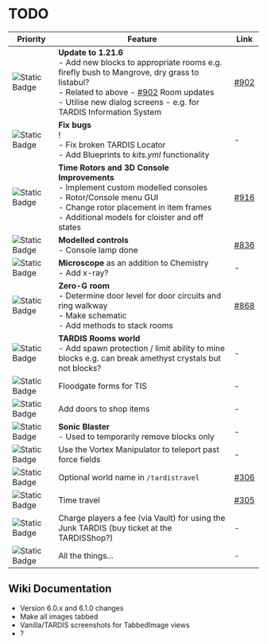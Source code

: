 # TODO

| Priority | Feature | Link |
|----------|---------|------|
| ![Static Badge](https://img.shields.io/badge/WIP-f90?style=flat-square) | **Update to 1.21.6**<br/>- Add new blocks to appropriate rooms e.g. firefly bush to Mangrove, dry grass to Iistabul?<br/>- Related to above - [#902](https://github.com/eccentricdevotion/TARDIS/issues/902) Room updates<br/>- Utilise new dialog screens - e.g. for TARDIS Information System | [#902](https://github.com/eccentricdevotion/TARDIS/issues/902) |
| ![Static Badge](https://img.shields.io/badge/WIP-f90?style=flat-square) | **Fix bugs**<br/>!<br/>- Fix broken TARDIS Locator<br/>- Add Blueprints to _kits.yml_ functionality | - |
| ![Static Badge](https://img.shields.io/badge/1-f00?style=flat-square) | **Time Rotors and 3D Console Improvements**<br/>- Implement custom modelled consoles<br/>- Rotor/Console menu GUI<br/>- Change rotor placement in item frames<br/>- Additional models for cloister and off states | [#916](https://github.com/eccentricdevotion/TARDIS/issues/916) |
| ![Static Badge](https://img.shields.io/badge/1-f00?style=flat-square) | **Modelled controls**<br/>- Console lamp done | [#836](https://github.com/eccentricdevotion/TARDIS/issues/836) |
| ![Static Badge](https://img.shields.io/badge/2-0c6?style=flat-square) | **Microscope** as an addition to Chemistry<br/>- Add x-ray? | - |
| ![Static Badge](https://img.shields.io/badge/2-0c6?style=flat-square) | **Zero-G room**<br/>- Determine door level for door circuits and ring walkway<br/>- Make schematic<br/>- Add methods to stack rooms | [#868](https://github.com/eccentricdevotion/TARDIS/issues/868) |
| ![Static Badge](https://img.shields.io/badge/3-06f?style=flat-square) | **TARDIS Rooms world**<br/>- Add spawn protection / limit ability to mine blocks e.g. can break amethyst crystals but not blocks? | - |
| ![Static Badge](https://img.shields.io/badge/3-06f?style=flat-square) | Floodgate forms for TIS | - |
| ![Static Badge](https://img.shields.io/badge/3-06f?style=flat-square) | Add doors to shop items | - |
| ![Static Badge](https://img.shields.io/badge/3-06f?style=flat-square) | **Sonic Blaster**<br/>- Used to temporarily remove blocks only | - |
| ![Static Badge](https://img.shields.io/badge/3-06f?style=flat-square) | Use the Vortex Manipulator to teleport past force fields | - |
| ![Static Badge](https://img.shields.io/badge/3-06f?style=flat-square) | Optional world name in `/tardistravel` | [#306](https://github.com/eccentricdevotion/TARDIS/issues/306) |
| ![Static Badge](https://img.shields.io/badge/3-06f?style=flat-square) | Time travel | [#305](https://github.com/eccentricdevotion/TARDIS/issues/305) |
| ![Static Badge](https://img.shields.io/badge/3-06f?style=flat-square) | Charge players a fee (via Vault) for using the Junk TARDIS (buy ticket at the TARDISShop?) | - |
| ![Static Badge](https://img.shields.io/badge/3-06f?style=flat-square) | All the things... | - |

## Wiki Documentation

* Version 6.0.x and 6.1.0 changes
* Make all images tabbed
* Vanilla/TARDIS screenshots for TabbedImage views
* ?
